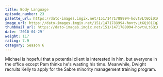 ```yaml
---
title: Body Language
episode_number: 23
palette_url: https://dato-images.imgix.net/151/1471788994-hovtvLtGQi01Cq2FoFTW0i9T8tc.jpg?ixlib=rb-1.1.0&ch=DPR%2CWidth&auto=enhance&palette=json
image_url: https://dato-images.imgix.net/151/1471788994-hovtvLtGQi01Cq2FoFTW0i9T8tc.jpg?ixlib=rb-1.1.0&ch=DPR%2CWidth&auto=compress%2Cformat&w=500
thumbnail_url: https://dato-images.imgix.net/151/1471788994-hovtvLtGQi01Cq2FoFTW0i9T8tc.jpg?ixlib=rb-1.1.0&ch=DPR%2CWidth&auto=enhance&w=500&h=280&fit=crop&fm=jpg
date: '2010-04-29'
weight: 117
rating: 7.9
category: Season 6
---
```


Michael is hopeful that a potential client is interested in him, but everyone in the office except Pam thinks he's wasting his time. Meanwhile, Dwight recruits Kelly to apply for the Sabre minority management training program.